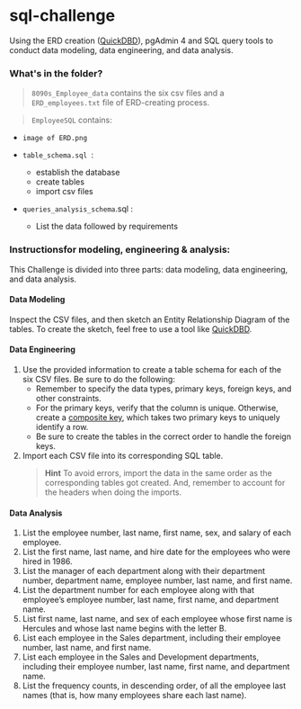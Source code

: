 # sql-challenge

Using the ERD creation ([QuickDBD](http://www.quickdatabasediagrams.com/)), pgAdmin 4 and SQL query tools to conduct data modeling, data engineering, and data analysis.

### What's in the folder?

> `8090s_Employee_data` contains the six csv files and a `ERD_employees.txt` file of ERD-creating process.

> `EmployeeSQL` contains:

* `image of ERD.png`
* `table_schema.sql `:

  * establish the database
  * create tables
  * import csv files
* `queries_analysis_schema`.sql :

  * List the data followed by requirements

### Instructionsfor modeling, engineering & analysis:

This Challenge is divided into three parts: data modeling, data engineering, and data analysis.

#### Data Modeling

Inspect the CSV files, and then sketch an Entity Relationship Diagram of the tables. To create the sketch, feel free to use a tool like [QuickDBD](http://www.quickdatabasediagrams.com/ "http://www.quickdatabasediagrams.com").

#### Data Engineering

1. Use the provided information to create a table schema for each of the six CSV files. Be sure to do the following:
   * Remember to specify the data types, primary keys, foreign keys, and other constraints.
   * For the primary keys, verify that the column is unique. Otherwise, create a [composite key](https://en.wikipedia.org/wiki/Compound_key "https://en.wikipedia.org/wiki/Compound_key"), which takes two primary keys to uniquely identify a row.
   * Be sure to create the tables in the correct order to handle the foreign keys.
2. Import each CSV file into its corresponding SQL table.
   > **Hint** To avoid errors, import the data in the same order as the corresponding tables got created. And, remember to account for the headers when doing the imports.
   >

#### Data Analysis

1. List the employee number, last name, first name, sex, and salary of each employee.
2. List the first name, last name, and hire date for the employees who were hired in 1986.
3. List the manager of each department along with their department number, department name, employee number, last name, and first name.
4. List the department number for each employee along with that employee’s employee number, last name, first name, and department name.
5. List first name, last name, and sex of each employee whose first name is Hercules and whose last name begins with the letter B.
6. List each employee in the Sales department, including their employee number, last name, and first name.
7. List each employee in the Sales and Development departments, including their employee number, last name, first name, and department name.
8. List the frequency counts, in descending order, of all the employee last names (that is, how many employees share each last name).
